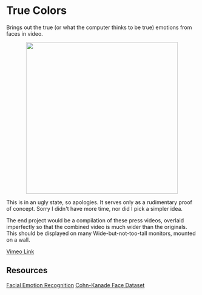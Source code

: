 # True Colors
Brings out the true (or what the computer thinks to be true) emotions from faces in video.

<p align="center">
<a href="https://vimeo.com/264332798"><img src="https://i.vimeocdn.com/video/694086634_130x73.jpg" width="400"/> </a>
</p>

This is in an ugly state, so apologies. It serves only as a rudimentary proof of concept. Sorry I didn't have more time,
nor did I pick a simpler idea.

The end project would be a compilation of these press videos, overlaid imperfectly so that the combined video
is much wider than the originals. This should be displayed on many Wide-but-not-too-tall monitors, mounted on a wall.

[Vimeo Link](https://vimeo.com/264332798)

## Resources
[Facial Emotion Recognition](http://www.paulvangent.com/2016/04/01/emotion-recognition-with-python-opencv-and-a-face-dataset/)
[Cohn-Kanade Face Dataset](http://www.consortium.ri.cmu.edu/ckagree/)
